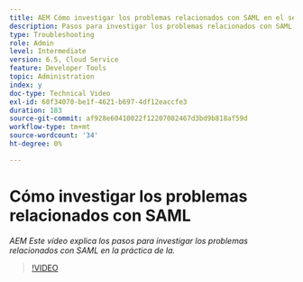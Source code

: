 ```yaml
---
title: AEM Cómo investigar los problemas relacionados con SAML en el sector de la
description: Pasos para investigar los problemas relacionados con SAML
type: Troubleshooting
role: Admin
level: Intermediate
version: 6.5, Cloud Service
feature: Developer Tools
topic: Administration
index: y
doc-type: Technical Video
exl-id: 60f34070-be1f-4621-b697-4df12eaccfe3
duration: 183
source-git-commit: af928e60410022f12207082467d3bd9b818af59d
workflow-type: tm+mt
source-wordcount: '34'
ht-degree: 0%

---
```


# Cómo investigar los problemas relacionados con SAML

*AEM Este vídeo explica los pasos para investigar los problemas relacionados con SAML en la práctica de la.*

>[!VIDEO](https://video.tv.adobe.com/v/335466?quality=12&learn=on)
